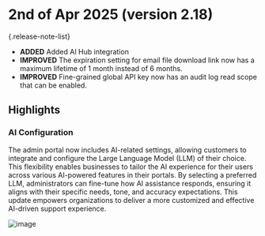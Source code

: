 # 2nd of Apr 2025 (version 2.18)

{.release-note-list}
- **ADDED** Added AI Hub integration  
- **IMPROVED** The expiration setting for email file download link now has a maximum lifetime of 1 month instead of 6 months.  
- **IMPROVED** Fine-grained global API key now has an audit log read scope that can be enabled.

## Highlights

### AI Configuration

The admin portal now includes AI-related settings, allowing customers to integrate and configure the Large Language Model (LLM) of their choice. This flexibility enables businesses to tailor the AI experience for their users across various AI-powered features in their portals. By selecting a preferred LLM, administrators can fine-tune how AI assistance responds, ensuring it aligns with their specific needs, tone, and accuracy expectations. This update empowers organizations to deliver a more customized and effective AI-driven support experience.

![image](https://github.com/user-attachments/assets/120c6e5e-d7ee-4f47-b16f-59969fd86b10)
